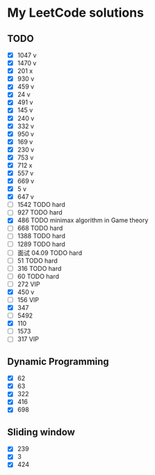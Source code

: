 # My LeetCode solutions

## TODO

- [x] 1047 v
- [x] 1470 v
- [x] 201 x
- [x] 930 v
- [x] 459 v
- [x] 24 v
- [x] 491 v
- [x] 145 v
- [x] 240 v
- [x] 332 v
- [x] 950 v
- [x] 169 v
- [x] 230 v
- [x] 753 v
- [x] 712 x
- [x] 557 v
- [x] 669 v
- [x] 5 v
- [x] 647 v
- [ ] 1542 TODO hard
- [ ] 927 TODO hard
- [x] 486 TODO minimax algorithm in Game theory
- [ ] 668 TODO hard
- [ ] 1388 TODO hard
- [ ] 1289 TODO hard
- [ ] 面试 04.09 TODO hard
- [ ] 51 TODO hard
- [ ] 316 TODO hard
- [ ] 60 TODO hard
- [ ] 272 VIP
- [x] 450 v
- [ ] 156 VIP
- [x] 347
- [ ] 5492
- [x] 110
- [ ] 1573
- [ ] 317 VIP

## Dynamic Programming

- [x] 62
- [x] 63
- [x] 322
- [x] 416
- [x] 698

## Sliding window

- [x] 239
- [x] 3
- [x] 424
